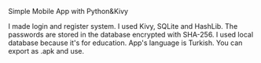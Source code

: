 Simple Mobile App with Python&Kivy

I made login and register system. I used Kivy, SQLite and HashLib. The passwords are stored in the database encrypted with SHA-256. I used local database because it's for education. App's language is Turkish.
You can export as .apk and use.
